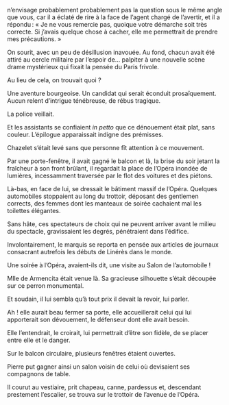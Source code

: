 n’envisage probablement probablement pas la question sous le même angle
que vous, car il a éclaté de rire à la face de l’agent chargé de l’avertir, et il a répondu : « Je ne vous remercie pas, quoique votre démarche soit très correcte. Si j’avais quelque chose à cacher, elle me permettrait de prendre mes précautions. »

On sourit, avec un peu de désillusion inavouée. Au fond, chacun avait été
attiré au cercle militaire par l’espoir de… palpiter à une nouvelle scène
drame mystérieux qui fixait la pensée du Paris frivole.

Au lieu de cela, on trouvait quoi ?

Une aventure bourgeoise. Un candidat qui serait éconduit prosaïquement. Aucun relent d’intrigue ténébreuse, de rébus tragique.

La police veillait.

Et les assistants se confiaient _in petto_ que ce dénouement était plat, sans couleur. L’épilogue apparaissait indigne des prémisses.

Chazelet s’était levé sans que personne fît attention à ce mouvement.

Par une porte-fenêtre, il avait gagné le balcon et là, la brise du soir jetant
la fraîcheur à son front brûlant, il regardait la place de l’Opéra inondée
de lumières, incessamment traversée par le flot des voitures et des piétons.

Là-bas, en face de lui, se dressait le bâtiment massif de l’Opéra. Quelques automobiles stoppaient au long du trottoir, déposant des gentlemen
corrects, des femmes dont les manteaux de soirée cachaient mal les toilettes
élégantes.

Sans hâte, ces spectateurs de choix qui ne peuvent arriver avant le milieu du spectacle, gravissaient les degrés, pénétraient dans l’édifice.

Involontairement, le marquis se reporta en pensée aux articles de journaux consacrant autrefois les débuts de Linérès dans le monde.

Une soirée à l’Opéra, avaient-ils dit, une visite au Salon de l’automobile !

Mlle de Armencita était venue là. Sa gracieuse silhouette s’était découpée
sur ce perron monumental.

Et soudain, il lui sembla qu’à tout prix il devait la revoir, lui parler.

Ah ! elle aurait beau fermer sa porte, elle accueillerait celui qui lui 
apporterait son dévouement, le défenseur dont elle avait besoin.

Elle l’entendrait, le croirait, lui permettrait d’être son fidèle, de se placer
entre elle et le danger.

Sur le balcon circulaire, plusieurs fenêtres étaient ouvertes.

Pierre put gagner ainsi un salon voisin de celui où devisaient ses compagnons
de table.

Il courut au vestiaire, prit chapeau, canne, pardessus et, descendant prestement l’escalier, se trouva sur le trottoir de l’avenue de l’Opéra.
